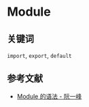 # Module

## 关键词

`import`, `export`, `default`

## 参考文献
- [Module 的语法 - 阮一峰](http://es6.ruanyifeng.com/#docs/module)